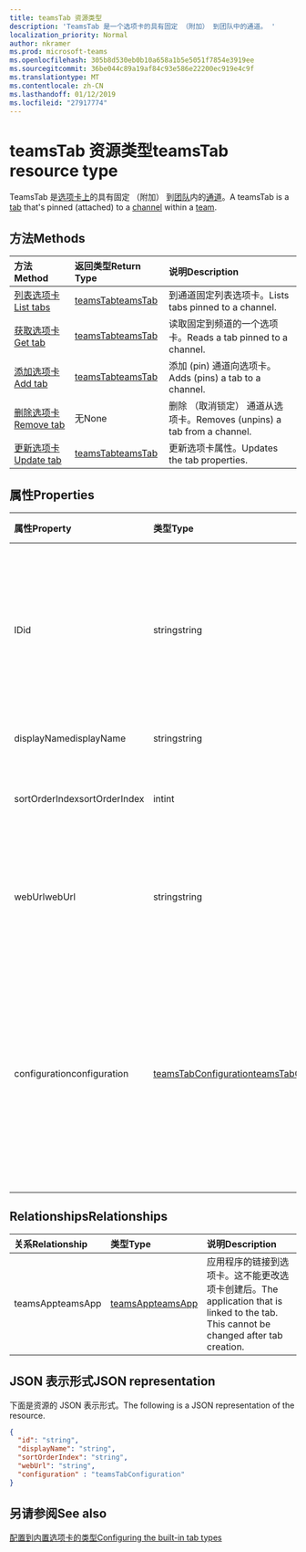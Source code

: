 ```yaml
---
title: teamsTab 资源类型
description: 'TeamsTab 是一个选项卡的具有固定 （附加） 到团队中的通道。 '
localization_priority: Normal
author: nkramer
ms.prod: microsoft-teams
ms.openlocfilehash: 305b8d530eb0b10a658a1b5e5051f7854e3919ee
ms.sourcegitcommit: 36be044c89a19af84c93e586e22200ec919e4c9f
ms.translationtype: MT
ms.contentlocale: zh-CN
ms.lasthandoff: 01/12/2019
ms.locfileid: "27917774"
---
```

# <a name="teamstab-resource-type"></a><span data-ttu-id="63f57-103">teamsTab 资源类型</span><span class="sxs-lookup"><span data-stu-id="63f57-103">teamsTab resource type</span></span>



<span data-ttu-id="63f57-104">TeamsTab 是[选项卡上](../resources/teamstab.md)的具有固定 （附加） 到[团队](team.md)内的[通道](channel.md)。</span><span class="sxs-lookup"><span data-stu-id="63f57-104">A teamsTab is a [tab](../resources/teamstab.md) that's pinned (attached) to a [channel](channel.md) within a [team](team.md).</span></span> 

## <a name="methods"></a><span data-ttu-id="63f57-105">方法</span><span class="sxs-lookup"><span data-stu-id="63f57-105">Methods</span></span>

| <span data-ttu-id="63f57-106">方法</span><span class="sxs-lookup"><span data-stu-id="63f57-106">Method</span></span>       | <span data-ttu-id="63f57-107">返回类型</span><span class="sxs-lookup"><span data-stu-id="63f57-107">Return Type</span></span>  |<span data-ttu-id="63f57-108">说明</span><span class="sxs-lookup"><span data-stu-id="63f57-108">Description</span></span>|
|:---------------|:--------|:----------|
|[<span data-ttu-id="63f57-109">列表选项卡</span><span class="sxs-lookup"><span data-stu-id="63f57-109">List tabs</span></span>](../api/teamstab-list.md) | [<span data-ttu-id="63f57-110">teamsTab</span><span class="sxs-lookup"><span data-stu-id="63f57-110">teamsTab</span></span>](teamstab.md) | <span data-ttu-id="63f57-111">到通道固定列表选项卡。</span><span class="sxs-lookup"><span data-stu-id="63f57-111">Lists tabs pinned to a channel.</span></span>|
|[<span data-ttu-id="63f57-112">获取选项卡</span><span class="sxs-lookup"><span data-stu-id="63f57-112">Get tab</span></span>](../api/teamstab-get.md) | [<span data-ttu-id="63f57-113">teamsTab</span><span class="sxs-lookup"><span data-stu-id="63f57-113">teamsTab</span></span>](teamstab.md) | <span data-ttu-id="63f57-114">读取固定到频道的一个选项卡。</span><span class="sxs-lookup"><span data-stu-id="63f57-114">Reads a tab pinned to a channel.</span></span>|
|[<span data-ttu-id="63f57-115">添加选项卡</span><span class="sxs-lookup"><span data-stu-id="63f57-115">Add tab</span></span>](../api/teamstab-add.md) | [<span data-ttu-id="63f57-116">teamsTab</span><span class="sxs-lookup"><span data-stu-id="63f57-116">teamsTab</span></span>](teamstab.md) | <span data-ttu-id="63f57-117">添加 (pin) 通道向选项卡。</span><span class="sxs-lookup"><span data-stu-id="63f57-117">Adds (pins) a tab to a channel.</span></span>|
|[<span data-ttu-id="63f57-118">删除选项卡</span><span class="sxs-lookup"><span data-stu-id="63f57-118">Remove tab</span></span>](../api/teamstab-delete.md) | <span data-ttu-id="63f57-119">无</span><span class="sxs-lookup"><span data-stu-id="63f57-119">None</span></span> | <span data-ttu-id="63f57-120">删除 （取消锁定） 通道从选项卡。</span><span class="sxs-lookup"><span data-stu-id="63f57-120">Removes (unpins) a tab from a channel.</span></span>|
|[<span data-ttu-id="63f57-121">更新选项卡</span><span class="sxs-lookup"><span data-stu-id="63f57-121">Update tab</span></span>](../api/teamstab-update.md) | [<span data-ttu-id="63f57-122">teamsTab</span><span class="sxs-lookup"><span data-stu-id="63f57-122">teamsTab</span></span>](teamstab.md) | <span data-ttu-id="63f57-123">更新选项卡属性。</span><span class="sxs-lookup"><span data-stu-id="63f57-123">Updates the tab properties.</span></span>|


## <a name="properties"></a><span data-ttu-id="63f57-124">属性</span><span class="sxs-lookup"><span data-stu-id="63f57-124">Properties</span></span>

|<span data-ttu-id="63f57-125">属性</span><span class="sxs-lookup"><span data-stu-id="63f57-125">Property</span></span>|<span data-ttu-id="63f57-126">类型</span><span class="sxs-lookup"><span data-stu-id="63f57-126">Type</span></span>|<span data-ttu-id="63f57-127">说明</span><span class="sxs-lookup"><span data-stu-id="63f57-127">Description</span></span>|
|:---------------|:--------|:----------|
|  <span data-ttu-id="63f57-128">ID</span><span class="sxs-lookup"><span data-stu-id="63f57-128">id</span></span>              |   <span data-ttu-id="63f57-129">string</span><span class="sxs-lookup"><span data-stu-id="63f57-129">string</span></span>                  |  <span data-ttu-id="63f57-130">唯一标识通道选项读取仅的特定实例的标识符。</span><span class="sxs-lookup"><span data-stu-id="63f57-130">Identifier that uniquely identifies a specific instance of a channel tab. Read only.</span></span>     |
|  <span data-ttu-id="63f57-131">displayName</span><span class="sxs-lookup"><span data-stu-id="63f57-131">displayName</span></span>            |   <span data-ttu-id="63f57-132">string</span><span class="sxs-lookup"><span data-stu-id="63f57-132">string</span></span>                  |  <span data-ttu-id="63f57-133">Tab 的名称。</span><span class="sxs-lookup"><span data-stu-id="63f57-133">Name of the tab.</span></span>     |
|  <span data-ttu-id="63f57-134">sortOrderIndex</span><span class="sxs-lookup"><span data-stu-id="63f57-134">sortOrderIndex</span></span>  |   <span data-ttu-id="63f57-135">int</span><span class="sxs-lookup"><span data-stu-id="63f57-135">int</span></span>                     |  <span data-ttu-id="63f57-136">用于排序选项卡的顺序的索引</span><span class="sxs-lookup"><span data-stu-id="63f57-136">Index of the order used for sorting tabs</span></span>     |
|  <span data-ttu-id="63f57-137">webUrl</span><span class="sxs-lookup"><span data-stu-id="63f57-137">webUrl</span></span>          |   <span data-ttu-id="63f57-138">string</span><span class="sxs-lookup"><span data-stu-id="63f57-138">string</span></span>                  |  <span data-ttu-id="63f57-139">深度链接的选项卡实例的 url。</span><span class="sxs-lookup"><span data-stu-id="63f57-139">Deep link url of the tab instance.</span></span> <span data-ttu-id="63f57-140">只读。</span><span class="sxs-lookup"><span data-stu-id="63f57-140">Read only.</span></span>     |
|  <span data-ttu-id="63f57-141">configuration</span><span class="sxs-lookup"><span data-stu-id="63f57-141">configuration</span></span>        |   [<span data-ttu-id="63f57-142">teamsTabConfiguration</span><span class="sxs-lookup"><span data-stu-id="63f57-142">teamsTabConfiguration</span></span>](teamstabconfiguration.md) |  <span data-ttu-id="63f57-143">应用于选项卡的自定义设置的容器。配置仅后设置此属性时，才视为选项卡。</span><span class="sxs-lookup"><span data-stu-id="63f57-143">Container for custom settings applied to a tab. The tab is considered configured only once this property is set.</span></span>     |

## <a name="relationships"></a><span data-ttu-id="63f57-144">Relationships</span><span class="sxs-lookup"><span data-stu-id="63f57-144">Relationships</span></span>

| <span data-ttu-id="63f57-145">关系</span><span class="sxs-lookup"><span data-stu-id="63f57-145">Relationship</span></span> | <span data-ttu-id="63f57-146">类型</span><span class="sxs-lookup"><span data-stu-id="63f57-146">Type</span></span>   | <span data-ttu-id="63f57-147">说明</span><span class="sxs-lookup"><span data-stu-id="63f57-147">Description</span></span> |
|:---------------|:--------|:----------|
|<span data-ttu-id="63f57-148">teamsApp</span><span class="sxs-lookup"><span data-stu-id="63f57-148">teamsApp</span></span>|[<span data-ttu-id="63f57-149">teamsApp</span><span class="sxs-lookup"><span data-stu-id="63f57-149">teamsApp</span></span>](teamsapp.md) | <span data-ttu-id="63f57-150">应用程序的链接到选项卡。这不能更改选项卡创建后。</span><span class="sxs-lookup"><span data-stu-id="63f57-150">The application that is linked to the tab. This cannot be changed after tab creation.</span></span> |

## <a name="json-representation"></a><span data-ttu-id="63f57-151">JSON 表示形式</span><span class="sxs-lookup"><span data-stu-id="63f57-151">JSON representation</span></span>

<span data-ttu-id="63f57-152">下面是资源的 JSON 表示形式。</span><span class="sxs-lookup"><span data-stu-id="63f57-152">The following is a JSON representation of the resource.</span></span>


<!-- {
  "blockType": "resource",
  "baseType": "microsoft.graph.entity",
  "@odata.type": "microsoft.graph.teamsTab"
}-->

```json
{  
  "id": "string",
  "displayName": "string",
  "sortOrderIndex": "string",
  "webUrl": "string",
  "configuration" : "teamsTabConfiguration"
}

```

<!-- uuid: 8fcb5dbc-d5aa-4681-8e31-b001d5168d79
2015-10-25 14:57:30 UTC -->
<!-- {
  "type": "#page.annotation",
  "description": "teamsTab resource",
  "keywords": "",
  "section": "documentation",
  "tocPath": ""
}-->

## <a name="see-also"></a><span data-ttu-id="63f57-153">另请参阅</span><span class="sxs-lookup"><span data-stu-id="63f57-153">See also</span></span>

[<span data-ttu-id="63f57-154">配置到内置选项卡的类型</span><span class="sxs-lookup"><span data-stu-id="63f57-154">Configuring the built-in tab types</span></span>](/graph/teams-configuring-builtin-tabs)
